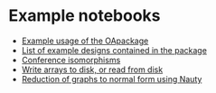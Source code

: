 Example notebooks
=================


* [Example usage of the OApackage](example_oapackage.ipynb)
* [List of example designs contained in the package](example_designs.ipynb)
* [Conference isomorphisms](conference_design_isomorphism.ipynb)
* [Write arrays to disk, or read from disk](example_oa_files.ipynb)
* [Reduction of graphs to normal form using Nauty](example_nauty.ipynb)

